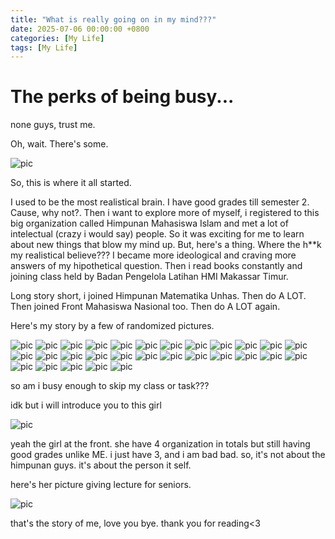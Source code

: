 ```yaml
---
title: "What is really going on in my mind???"
date: 2025-07-06 00:00:00 +0800
categories: [My Life]
tags: [My Life]
---
```


# The perks of being busy...
none guys, trust me.

Oh, wait. There's some.

![pic](assets/lib/HMI.jpg)

So, this is where it all started.



I used to be the most realistical brain. I have good grades till semester 2. Cause, why not?.
Then i want to explore more of myself, i registered to this big organization called Himpunan Mahasiswa Islam and met a lot of intelectual (crazy i would say) people. So it was exciting for me to learn about new things that blow my mind up. But, here's a thing. Where the h**k my realistical believe???
I became more ideological and craving more answers of my hipothetical question. 
Then i read books constantly and joining class held by Badan Pengelola Latihan HMI Makassar Timur.

Long story short, i joined Himpunan Matematika Unhas. Then do A LOT. Then joined Front Mahasiswa Nasional too. Then do A LOT again.

Here's my story by a few of randomized pictures.

![pic](assets/lib/0.jpg)
![pic](assets/lib/2.jpg)
![pic](assets/lib/3.jpg)
![pic](assets/lib/4.jpg)
![pic](assets/lib/5.jpg)
![pic](assets/lib/6.jpg)
![pic](assets/lib/7.jpg)
![pic](assets/lib/8.jpg)
![pic](assets/lib/9.jpg)
![pic](assets/lib/20.jpg)
![pic](assets/lib/22.jpg)
![pic](assets/lib/23.jpg)
![pic](assets/lib/24.jpg)
![pic](assets/lib/25.jpg)
![pic](assets/lib/26.jpg)
![pic](assets/lib/27.jpg)
![pic](assets/lib/28.jpg)
![pic](assets/lib/29.jpg)
![pic](assets/lib/30.jpg)
![pic](assets/lib/32.jpg)
![pic](assets/lib/33.jpg)
![pic](assets/lib/34.jpg)
![pic](assets/lib/35.jpg)
![pic](assets/lib/36.jpg)
![pic](assets/lib/37.jpg)
![pic](assets/lib/38.jpg)
![pic](assets/lib/39.jpg)
![pic](assets/lib/40.jpg)
![pic](assets/lib/42.jpg)

so am i busy enough to skip my class or task???

idk but i will introduce you to this girl

![pic](assets/lib/jeb.jpg)

yeah the girl at the front. she have 4 organization in totals but still having good grades unlike ME. i just have 3, and i am bad bad.
so, it's not about the himpunan guys. it's about the person it self.

here's her picture giving lecture for seniors.

![pic](assets/lib/mb.jpg)

that's the story of me, love you bye. thank you for reading<3